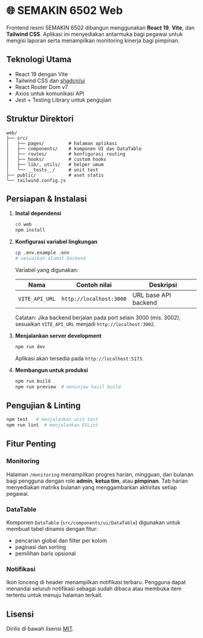 # 🌐 SEMAKIN 6502 Web

Frontend resmi SEMAKIN 6502 dibangun menggunakan **React 19**, **Vite**, dan **Tailwind CSS**. Aplikasi ini menyediakan antarmuka bagi pegawai untuk mengisi laporan serta menampilkan monitoring kinerja bagi pimpinan.

## Teknologi Utama

- React 19 dengan Vite
- Tailwind CSS dan [shadcn/ui](https://ui.shadcn.com/)
- React Router Dom v7
- Axios untuk komunikasi API
- Jest + Testing Library untuk pengujian

## Struktur Direktori

```
web/
├── src/
│   ├── pages/         # halaman aplikasi
│   ├── components/    # komponen UI dan DataTable
│   ├── routes/        # konfigurasi routing
│   ├── hooks/         # custom hooks
│   ├── lib/, utils/   # helper umum
│   └── __tests__/     # unit test
├── public/            # aset statis
└── tailwind.config.js
```

## Persiapan & Instalasi

1. **Instal dependensi**
   ```bash
   cd web
   npm install
   ```
2. **Konfigurasi variabel lingkungan**
   ```bash
   cp .env.example .env
   # sesuaikan alamat backend
   ```
   Variabel yang digunakan:

   | Nama          | Contoh nilai                 | Deskripsi                        |
   |---------------|------------------------------|----------------------------------|
   | `VITE_API_URL`| `http://localhost:3000`      | URL base API backend             |

   Catatan: Jika backend berjalan pada port selain 3000 (mis. 3002),
   sesuaikan `VITE_API_URL` menjadi `http://localhost:3002`.

3. **Menjalankan server development**
   ```bash
   npm run dev
   ```
   Aplikasi akan tersedia pada `http://localhost:5173`.

4. **Membangun untuk produksi**
   ```bash
   npm run build
   npm run preview  # meninjau hasil build
   ```

## Pengujian & Linting

```bash
npm test   # menjalankan unit test
npm run lint  # menjalankan ESLint
```

## Fitur Penting

### Monitoring
Halaman `/monitoring` menampilkan progres harian, mingguan, dan bulanan bagi pengguna dengan role **admin**, **ketua tim**, atau **pimpinan**. Tab harian menyediakan matriks bulanan yang menggambarkan aktivitas setiap pegawai.

### DataTable
Komponen `DataTable` (`src/components/ui/DataTable`) digunakan untuk membuat tabel dinamis dengan fitur:
- pencarian global dan filter per kolom
- paginasi dan sorting
- pemilihan baris opsional

### Notifikasi
Ikon lonceng di header menampilkan notifikasi terbaru. Pengguna dapat menandai seluruh notifikasi sebagai sudah dibaca atau membuka item tertentu untuk menuju halaman terkait.

## Lisensi

Dirilis di bawah lisensi [MIT](../LICENSE).
